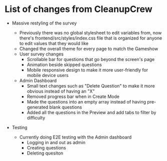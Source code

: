 # List of changes from CleanupCrew

- Massive restyling of the survey

  - Previously there was no global stylesheet to edit variables from, now there's frontend/src/styles/index.css file that is organized for anyone to edit values that they would like
  - Changed the overall theme for every page to match the Gameshow
  - User survey changes
    - Scrollable bar for questions that go beyond the screen's page
    - Animation beside skipped questions
    - Mobile responsive design to make it more user-friendly for mobile device users
  - Admin Dashboard
    - Small text changes such as "Delete Question" to make it more obvious instead of having an "X"
    - Removed progress bar when in Create Mode
    - Made the questions into an empty array instead of having pre-generated blank questions
    - Added all the questions in the Preview and add tabs to filter by difficulty

- Testing
  - Currently doing E2E testing with the Admin dashboard
    - Logging in and out as admin
    - Creating questions
    - Deleting quesiton
